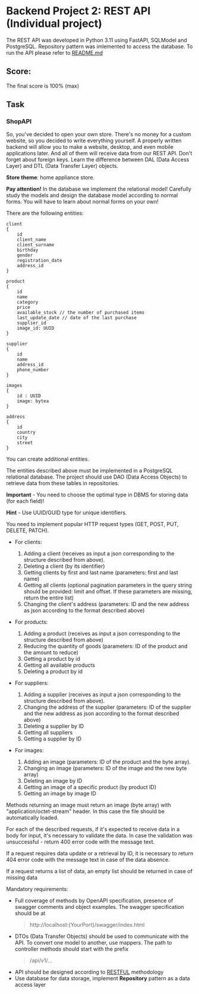# Backend Project 2: REST API (Individual project)

The REST API was developed in Python 3.11 using FastAPI, SQLModel and PostgreSQL. Repository pattern was imlemented to access the database.
To run the API please refer to [README.md](src/README.md)

## Score:

The final score is 100% (max)

## Task

### ShopAPI
So, you've decided to open your own store. There's no money for a custom website, so you decided to write everything yourself. A properly written backend will allow you to make a website, desktop, and even mobile applications later. And all of them will receive data from our REST API. Don't forget about foreign keys. Learn the difference between DAL (Data Access Layer) and DTL (Data Transfer Layer) objects.

**Store theme**: home appliance store.

**Pay attention!** In the database we implement the relational model! Carefully study the models and design the database model according to normal forms. You will have to learn about normal forms on your own!

There are the following entities:
```
client
{
    id
    client_name
    client_surname
    birthday
    gender
    registration_date
    address_id
}
```
```
product
{
    id
    name
    category
    price
    available_stock // the number of purchased items
    last_update_date // date of the last purchase
    supplier_id
    image_id: UUID
}
```
```
supplier
{
    id
    name
    address_id
    phone_number
}
```
```
images
{
    id : UUID
    image: bytea
}
```

```
address 
{
    id
    country
    city
    street
}

```
You can create additional entities.

The entities described above must be implemented in a PostgreSQL relational database. The project should use DAO (Data Access Objects) to retrieve data from these tables in repositories.

**Important** - You need to choose the optimal type in DBMS for storing data (for each field)!

**Hint** - Use UUID/GUID type for unique identifiers.


You need to implement popular HTTP request types (GET, POST, PUT, DELETE, PATCH).

- For clients:
    
    1) Adding a client (receives as input a json corresponding to the structure described from above).
    2) Deleting a client (by its identifier)
    3) Getting clients by first and last name (parameters: first and last name)
    4) Getting all clients (optional pagination parameters in the query string should be provided: limit and offset. If these parameters are missing, return the entire list)
    5) Changing the client's address (parameters: ID and the new address as json according to the format described above)

- For products:

    1) Adding a product (receives as input a json corresponding to the structure described from above)
    2) Reducing the quantity of goods (parameters: ID of the product and the amount to reduce)
    3) Getting a product by id
    4) Getting all available products
    5) Deleting a product by id

- For suppliers:

    1) Adding a supplier (receives as input a json corresponding to the structure described from above).
    2) Changing the address of the supplier (parameters: ID of the supplier and the new address as json according to the format described above)
    3) Deleting a supplier by ID
    4) Getting all suppliers
    5) Getting a supplier by ID

- For images:

    1) Adding an image (parameters: ID of the product and the byte array).
    2) Changing an image (parameters: ID of the image and the new byte array)
    3) Deleting an image by ID
    4) Getting an image of a specific product (by product ID)
    5)  Getting an image by image ID

Methods returning an image must return an image (byte array) with "application/octet-stream" header. In this case the file should be automatically loaded.

For each of the described requests, if it's expected to receive data in a body for input, it's necessary to validate the data. In case the validation was unsuccessful - return 400 error code with the message text.

If a request requires data update or a retrieval by ID, it is necessary to return 404 error code with the message text in case of the data absence.

If a request returns a list of data, an empty list should be returned in case of missing data

Mandatory requirements: 
- Full coverage of methods by OpenAPI specification, presence of swagger comments and object examples. The swagger specification should be at
  >http://localhost:{YourPort}/swagger/index.html
- DTOs (Data Transfer Objects) should be used to communicate with the API. To convert one model to another, use mappers. The path to controller methods should start with the prefix 
  >/api/v1/...
- API should be designed according to [RESTFUL](https://restfulapi.net/) methodology
- Use database for data storage, implement **Repository** pattern as a data access layer
